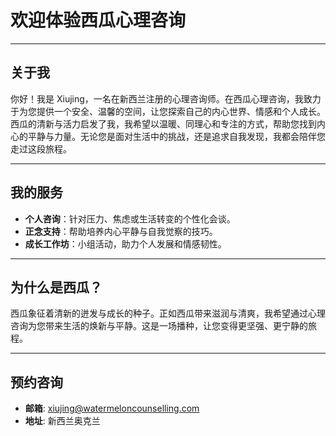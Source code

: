 # 欢迎体验西瓜心理咨询  

---

## 关于我  

你好！我是 Xiujing，一名在新西兰注册的心理咨询师。在西瓜心理咨询，我致力于为您提供一个安全、温馨的空间，让您探索自己的内心世界、情感和个人成长。西瓜的清新与活力启发了我，我希望以温暖、同理心和专注的方式，帮助您找到内心的平静与力量。无论您是面对生活中的挑战，还是追求自我发现，我都会陪伴您走过这段旅程。  

---

## 我的服务  

- **个人咨询**：针对压力、焦虑或生活转变的个性化会谈。  
- **正念支持**：帮助培养内心平静与自我觉察的技巧。  
- **成长工作坊**：小组活动，助力个人发展和情感韧性。  

---

## 为什么是西瓜？  

西瓜象征着清新的迸发与成长的种子。正如西瓜带来滋润与清爽，我希望通过心理咨询为您带来生活的焕新与平静。这是一场播种，让您变得更坚强、更宁静的旅程。  

---

## 预约咨询  

- **邮箱**: xiujing@watermeloncounselling.com  
- **地址**: 新西兰奥克兰  